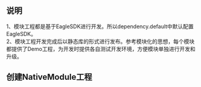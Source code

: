 ## 说明
1、模块工程都是基于EagleSDK进行开发。所以dependency.default中默认配置EagleSDK。    
2、模块工程开发完成后以静态库的形式进行发布。参考模块化的思想，每个模块都提供了Demo工程，为开发时提供各自测试开发环境，方便模块单独进行开发和升级。



## 创建NativeModule工程